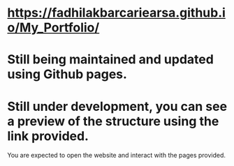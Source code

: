 # https://fadhilakbarcariearsa.github.io/My_Portfolio/
# Still being maintained and updated using Github pages.
# Still under development, you can see a preview of the structure using the link provided.

You are expected to open the website and interact with the pages provided. 